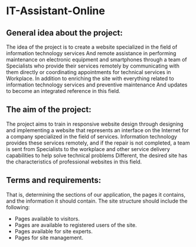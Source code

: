 # IT-Assistant-Online

## General idea about the project:
  The idea of ​​the project is to create a website specialized in the field of information technology services
  And remote assistance in performing maintenance on electronic equipment and smartphones through a team of
  Specialists who provide their services remotely by communicating with them directly or coordinating appointments for technical services in
  Workplace. In addition to enriching the site with everything related to information technology services and preventive maintenance
  And updates to become an integrated reference in this field.

## The aim of the project:
  The project aims to train in responsive website design through designing and implementing a website that represents an interface on the Internet for a company specialized in the field of services.
  Information technology provides these services remotely, and if the repair is not completed, a team is sent from
  Specialists to the workplace and other service delivery capabilities to help solve technical problems
  Different, the desired site has the characteristics of professional websites in this field.
## Terms and requirements:
  That is, determining the sections of our application, the pages it contains, and the information it should contain.
  The site structure should include the following:
  - Pages available to visitors.
  - Pages are available to registered users of the site.
  - Pages available for site experts.
  - Pages for site management.
